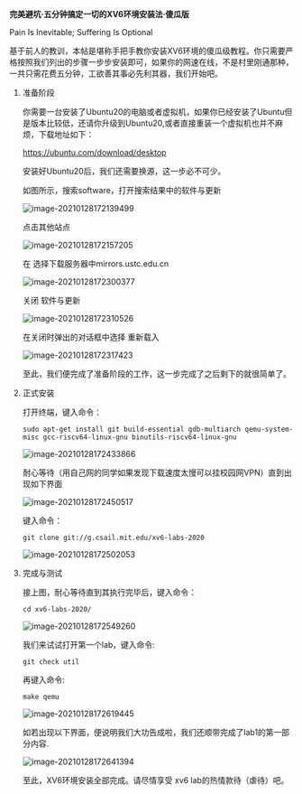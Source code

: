**完美避坑·五分钟搞定一切的XV6环境安装法·傻瓜版**

Pain Is Inevitable; Suffering Is Optional

基于前人的教训，本帖是堪称手把手教你安装XV6环境的傻瓜级教程。你只需要严格按照我们列出的步骤一步步安装即可，如果你的网速在线，不是村里刚通那种，一共只需花费五分钟，工欲善其事必先利其器，我们开始吧。

1. 准备阶段

   你需要一台安装了Ubuntu20的电脑或者虚拟机，如果你已经安装了Ubuntu但是版本比较低，还请你升级到Ubuntu20,或者直接重装一个虚拟机也并不麻烦，下载地址如下：

   https://ubuntu.com/download/desktop

   安装好Ubuntu20后，我们还需要换源，这一步必不可少。

   如图所示，搜索software，打开搜索结果中的软件与更新

   ![image-20210128172139499](教程.assets/image-20210128172139499.png)

   点击其他站点

   ![image-20210128172157205](教程.assets/image-20210128172157205.png)

   在 选择下载服务器中mirrors.ustc.edu.cn

   ![image-20210128172300377](教程.assets/image-20210128172300377.png)

   关闭 软件与更新

   ![image-20210128172310526](教程.assets/image-20210128172310526.png)

   在关闭时弹出的对话框中选择 重新载入

   ![image-20210128172317423](教程.assets/image-20210128172317423.png)

   至此，我们便完成了准备阶段的工作，这一步完成了之后剩下的就很简单了。

2. 正式安装

   打开终端，键入命令：

   ```
   sudo apt-get install git build-essential gdb-multiarch qemu-system-misc gcc-riscv64-linux-gnu binutils-riscv64-linux-gnu
   ```

   ![image-20210128172433866](教程.assets/image-20210128172433866.png)

   耐心等待（用自己网的同学如果发现下载速度太慢可以挂校园网VPN）直到出现如下界面

   ![image-20210128172450517](教程.assets/image-20210128172450517.png)

   键入命令：

   ```
   git clone git://g.csail.mit.edu/xv6-labs-2020
   ```

   ![image-20210128172502053](教程.assets/image-20210128172502053.png)

3. 完成与测试

   接上图，耐心等待直到其执行完毕后，键入命令：

   ```
   cd xv6-labs-2020/
   ```

   ![image-20210128172549260](教程.assets/image-20210128172549260.png)

   我们来试试打开第一个lab，键入命令:

   ```
   git check util
   ```

   再键入命令:

   ```
   make qemu 
   ```

   ![image-20210128172619445](教程.assets/image-20210128172619445.png)

   如若出现以下界面，便说明我们大功告成啦，我们还顺带完成了lab1的第一部分内容.

   ![image-20210128172641394](教程.assets/image-20210128172641394.png)

   至此，XV6环境安装全部完成。请尽情享受 xv6 lab的热情款待（虐待）吧。

